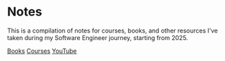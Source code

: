 # Notes

This is a compilation of notes for courses, books, and other resources I've taken during my Software Engineer journey, starting from 2025.

[Books](/books/)
[Courses](/courses/)
[YouTube](/youtube/)
